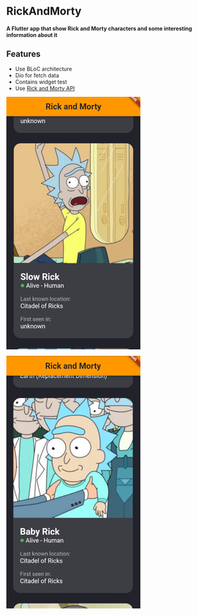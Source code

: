 # RickAndMorty

#### A Flutter app that show Rick and Morty characters and some interesting information about it

## Features

- Use BLoC architecture
- Dio for fetch data
- Contains widget test
- Use [Rick and Morty API](https://rickandmortyapi.com/)

![Photo](assets/image_2022-11-08_23-08-42.png)

![Photo](assets/image_2022-11-08_23-10-51.png)
